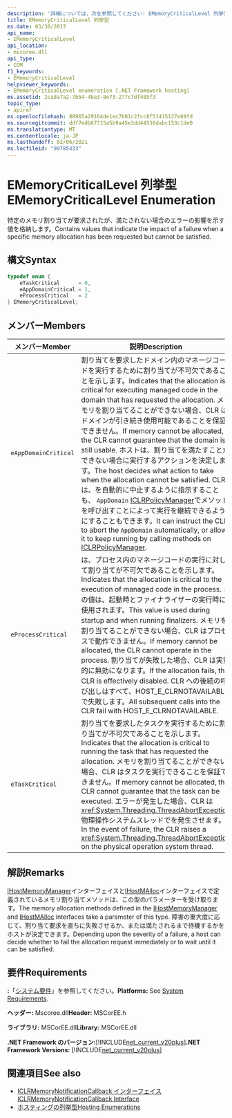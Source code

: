 ```yaml
---
description: '詳細については、次を参照してください: EMemoryCriticalLevel 列挙型'
title: EMemoryCriticalLevel 列挙型
ms.date: 03/30/2017
api_name:
- EMemoryCriticalLevel
api_location:
- mscoree.dll
api_type:
- COM
f1_keywords:
- EMemoryCriticalLevel
helpviewer_keywords:
- EMemoryCriticalLevel enumeration [.NET Framework hosting]
ms.assetid: 2ca8a7a2-7b54-4ba3-8e73-277c7df485f3
topic_type:
- apiref
ms.openlocfilehash: 88965a29164de1ec7b01c2fcc8f51415127e69fd
ms.sourcegitcommit: ddf7edb67715a5b9a45e3dd44536dabc153c1de0
ms.translationtype: MT
ms.contentlocale: ja-JP
ms.lasthandoff: 02/06/2021
ms.locfileid: "99785433"
---
```

# <a name="ememorycriticallevel-enumeration"></a><span data-ttu-id="82f06-103">EMemoryCriticalLevel 列挙型</span><span class="sxs-lookup"><span data-stu-id="82f06-103">EMemoryCriticalLevel Enumeration</span></span>

<span data-ttu-id="82f06-104">特定のメモリ割り当てが要求されたが、満たされない場合のエラーの影響を示す値を格納します。</span><span class="sxs-lookup"><span data-stu-id="82f06-104">Contains values that indicate the impact of a failure when a specific memory allocation has been requested but cannot be satisfied.</span></span>  
  
## <a name="syntax"></a><span data-ttu-id="82f06-105">構文</span><span class="sxs-lookup"><span data-stu-id="82f06-105">Syntax</span></span>  
  
```cpp  
typedef enum {  
    eTaskCritical      = 0,  
    eAppDomainCritical = 1,  
    eProcessCritical   = 2  
} EMemoryCriticalLevel;  
```  
  
## <a name="members"></a><span data-ttu-id="82f06-106">メンバー</span><span class="sxs-lookup"><span data-stu-id="82f06-106">Members</span></span>  
  
|<span data-ttu-id="82f06-107">メンバー</span><span class="sxs-lookup"><span data-stu-id="82f06-107">Member</span></span>|<span data-ttu-id="82f06-108">説明</span><span class="sxs-lookup"><span data-stu-id="82f06-108">Description</span></span>|  
|------------|-----------------|  
|`eAppDomainCritical`|<span data-ttu-id="82f06-109">割り当てを要求したドメイン内のマネージコードを実行するために割り当てが不可欠であることを示します。</span><span class="sxs-lookup"><span data-stu-id="82f06-109">Indicates that the allocation is critical for executing managed code in the domain that has requested the allocation.</span></span> <span data-ttu-id="82f06-110">メモリを割り当てることができない場合、CLR はドメインが引き続き使用可能であることを保証できません。</span><span class="sxs-lookup"><span data-stu-id="82f06-110">If memory cannot be allocated, the CLR cannot guarantee that the domain is still usable.</span></span> <span data-ttu-id="82f06-111">ホストは、割り当てを満たすことができない場合に実行するアクションを決定します。</span><span class="sxs-lookup"><span data-stu-id="82f06-111">The host decides what action to take when the allocation cannot be satisfied.</span></span> <span data-ttu-id="82f06-112">CLR は、を自動的に中止するように指示することも、 `AppDomain` [ICLRPolicyManager](iclrpolicymanager-interface.md)でメソッドを呼び出すことによって実行を継続できるようにすることもできます。</span><span class="sxs-lookup"><span data-stu-id="82f06-112">It can instruct the CLR to abort the `AppDomain` automatically, or allow it to keep running by calling methods on [ICLRPolicyManager](iclrpolicymanager-interface.md).</span></span>|  
|`eProcessCritical`|<span data-ttu-id="82f06-113">は、プロセス内のマネージコードの実行に対して割り当てが不可欠であることを示します。</span><span class="sxs-lookup"><span data-stu-id="82f06-113">Indicates that the allocation is critical to the execution of managed code in the process.</span></span> <span data-ttu-id="82f06-114">この値は、起動時とファイナライザーの実行時に使用されます。</span><span class="sxs-lookup"><span data-stu-id="82f06-114">This value is used during startup and when running finalizers.</span></span> <span data-ttu-id="82f06-115">メモリを割り当てることができない場合、CLR はプロセスで動作できません。</span><span class="sxs-lookup"><span data-stu-id="82f06-115">If memory cannot be allocated, the CLR cannot operate in the process.</span></span> <span data-ttu-id="82f06-116">割り当てが失敗した場合、CLR は実質的に無効になります。</span><span class="sxs-lookup"><span data-stu-id="82f06-116">If the allocation fails, the CLR is effectively disabled.</span></span> <span data-ttu-id="82f06-117">CLR への後続の呼び出しはすべて、HOST_E_CLRNOTAVAILABLE で失敗します。</span><span class="sxs-lookup"><span data-stu-id="82f06-117">All subsequent calls into the CLR fail with HOST_E_CLRNOTAVAILABLE.</span></span>|  
|`eTaskCritical`|<span data-ttu-id="82f06-118">割り当てを要求したタスクを実行するために割り当てが不可欠であることを示します。</span><span class="sxs-lookup"><span data-stu-id="82f06-118">Indicates that the allocation is critical to running the task that has requested the allocation.</span></span> <span data-ttu-id="82f06-119">メモリを割り当てることができない場合、CLR はタスクを実行できることを保証できません。</span><span class="sxs-lookup"><span data-stu-id="82f06-119">If memory cannot be allocated, the CLR cannot guarantee that the task can be executed.</span></span> <span data-ttu-id="82f06-120">エラーが発生した場合、CLR は <xref:System.Threading.ThreadAbortException> 物理操作システムスレッドでを発生させます。</span><span class="sxs-lookup"><span data-stu-id="82f06-120">In the event of failure, the CLR raises a <xref:System.Threading.ThreadAbortException> on the physical operation system thread.</span></span>|  
  
## <a name="remarks"></a><span data-ttu-id="82f06-121">解説</span><span class="sxs-lookup"><span data-stu-id="82f06-121">Remarks</span></span>  

 <span data-ttu-id="82f06-122">[IHostMemoryManager](ihostmemorymanager-interface.md)インターフェイスと[IHostMAlloc](ihostmalloc-interface.md)インターフェイスで定義されているメモリ割り当てメソッドは、この型のパラメーターを受け取ります。</span><span class="sxs-lookup"><span data-stu-id="82f06-122">The memory allocation methods defined in the [IHostMemoryManager](ihostmemorymanager-interface.md) and [IHostMAlloc](ihostmalloc-interface.md) interfaces take a parameter of this type.</span></span> <span data-ttu-id="82f06-123">障害の重大度に応じて、割り当て要求を直ちに失敗させるか、または満たされるまで待機するかをホストが決定できます。</span><span class="sxs-lookup"><span data-stu-id="82f06-123">Depending upon the severity of a failure, a host can decide whether to fail the allocation request immediately or to wait until it can be satisfied.</span></span>  
  
## <a name="requirements"></a><span data-ttu-id="82f06-124">要件</span><span class="sxs-lookup"><span data-stu-id="82f06-124">Requirements</span></span>  

 <span data-ttu-id="82f06-125">**:**「[システム要件](../../get-started/system-requirements.md)」を参照してください。</span><span class="sxs-lookup"><span data-stu-id="82f06-125">**Platforms:** See [System Requirements](../../get-started/system-requirements.md).</span></span>  
  
 <span data-ttu-id="82f06-126">**ヘッダー:** Mscoree.dll</span><span class="sxs-lookup"><span data-stu-id="82f06-126">**Header:** MSCorEE.h</span></span>  
  
 <span data-ttu-id="82f06-127">**ライブラリ:** MSCorEE.dll</span><span class="sxs-lookup"><span data-stu-id="82f06-127">**Library:** MSCorEE.dll</span></span>  
  
 <span data-ttu-id="82f06-128">**.NET Framework のバージョン:**[!INCLUDE[net_current_v20plus](../../../../includes/net-current-v20plus-md.md)]</span><span class="sxs-lookup"><span data-stu-id="82f06-128">**.NET Framework Versions:** [!INCLUDE[net_current_v20plus](../../../../includes/net-current-v20plus-md.md)]</span></span>  
  
## <a name="see-also"></a><span data-ttu-id="82f06-129">関連項目</span><span class="sxs-lookup"><span data-stu-id="82f06-129">See also</span></span>

- [<span data-ttu-id="82f06-130">ICLRMemoryNotificationCallback インターフェイス</span><span class="sxs-lookup"><span data-stu-id="82f06-130">ICLRMemoryNotificationCallback Interface</span></span>](iclrmemorynotificationcallback-interface.md)
- [<span data-ttu-id="82f06-131">ホスティングの列挙型</span><span class="sxs-lookup"><span data-stu-id="82f06-131">Hosting Enumerations</span></span>](hosting-enumerations.md)
